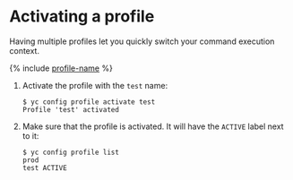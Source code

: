 # Activating a profile

Having multiple profiles let you quickly switch your command execution context.

{% include [profile-name](../../../_includes/cli-profile-name.md) %}

1. Activate the profile with the `test` name:

    ```
    $ yc config profile activate test
    Profile 'test' activated
    ```

1. Make sure that the profile is activated. It will have the `ACTIVE` label next to it:

    ```
    $ yc config profile list
    prod
    test ACTIVE
    ```

